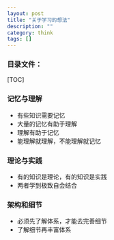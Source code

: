 ```yaml
---
layout: post
title: "关于学习的想法"
description: ""
category: think
tags: []
--- 
```

### 目录文件：

[TOC]

### 记忆与理解
- 有些知识需要记忆
- 大量的记忆有助于理解
- 理解有助于记忆
- 能理解就理解，不能理解就记忆

### 理论与实践
- 有的知识是理论，有的知识是实践
- 两者学到极致自会结合

### 架构和细节
- 必须先了解体系，才能去完善细节
- 了解细节再丰富体系



